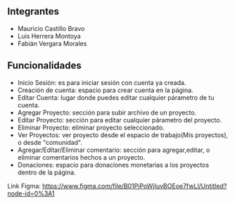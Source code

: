 ## Integrantes

- Mauricio Castillo Bravo
- Luis Herrera Montoya
- Fabián Vergara Morales

## Funcionalidades

- Inicio Sesión: es para iniciar sesión con cuenta ya creada.
- Creación de cuenta: espacio para crear cuenta en la página.
- Editar Cuenta: lugar donde puedes editar cualquier párametro de tu cuenta.
- Agregar Proyecto: sección para subir archivo de un proyecto.
- Editar Proyecto: sección para editar cualquier párametro del proyecto.
- Eliminar Proyecto: eliminar proyecto seleccionado.
- Ver Proyectos: ver proyecto desde el espacio de trabajo(Mis proyectos), o desde "comunidad".
- Agregar/Editar/Eliminar comentario: sección para agregar,editar, o eliminar comentarios hechos a un proyecto.
- Donaciones: espacio para donaciones monetarias a los proyectos dentro de la página.

Link Figma: https://www.figma.com/file/B01PjPoWjIuvBOEoe7fwLl/Untitled?node-id=0%3A1

